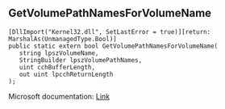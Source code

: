 ## GetVolumePathNamesForVolumeName

```
[DllImport("Kernel32.dll", SetLastError = true)][return: MarshalAs(UnmanagedType.Bool)]
public static extern bool GetVolumePathNamesForVolumeName(
   string lpszVolumeName,
   StringBuilder lpszVolumePathNames,
   uint cchBufferLength,
   out uint lpcchReturnLength
);
```

Microsoft documentation: [Link](https://docs.microsoft.com/en-us/windows/win32/api/fileapi/nf-fileapi-getvolumepathnamesforvolumenamew)

